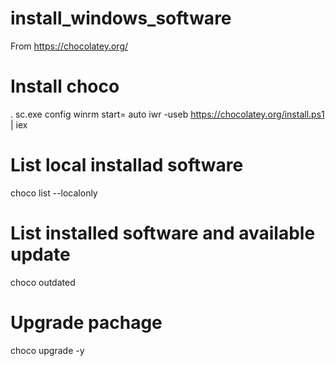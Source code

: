 # install_windows_software
From https://chocolatey.org/


# Install choco
. sc.exe config winrm start= auto
iwr -useb https://chocolatey.org/install.ps1 | iex

# List local installad software
choco list --localonly
# List installed software and available update
choco outdated
# Upgrade pachage <name>
choco upgrade -y